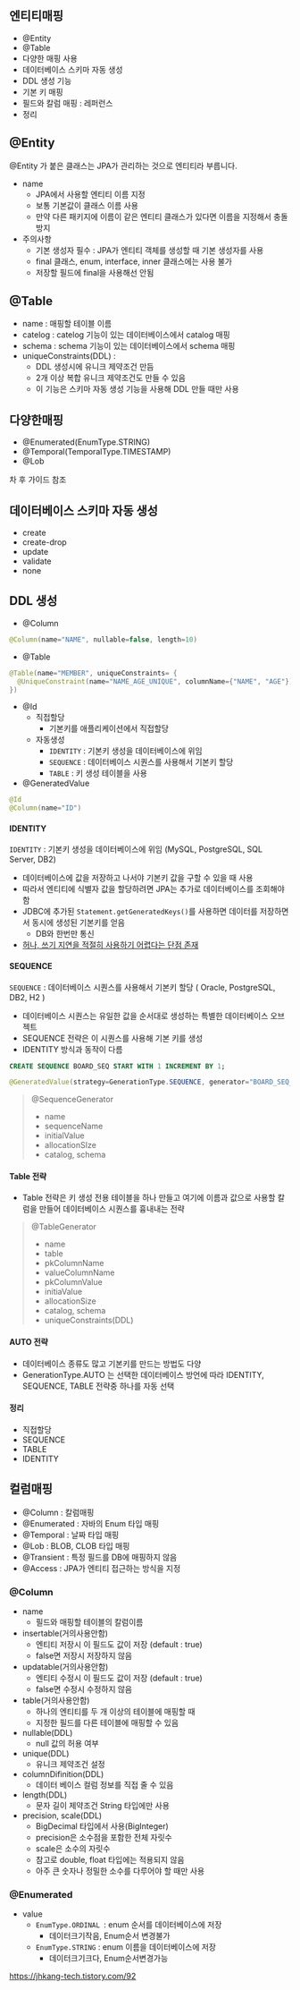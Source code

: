 ## 엔티티매핑

- @Entity
- @Table
- 다양한 매핑 사용
- 데이터베이스 스키마 자동 생성
- DDL 생성 기능
- 기본 키 매핑
- 필드와 칼럼 매핑 : 레퍼런스
- 정리



## @Entity

@Entity 가 붙은 클래스는 JPA가 관리하는 것으로 엔티티라 부릅니다.

- name
  - JPA에서 사용할 엔티티 이름 지정
  - 보통 기본값이 클래스 이름 사용
  - 만약 다른 패키지에 이름이 같은 엔티티 클래스가 있다면 이름을 지정해서 충돌 방지
- 주의사항
  - 기본 생성자 필수 : JPA가 엔티티 객체를 생성할 때 기본 생성자를 사용
  - final 클래스, enum, interface, inner 클래스에는 사용 불가
  - 저장할 필드에 final을 사용해선 안됨



## @Table

- name : 매핑할 테이블 이름
- catelog : catelog 기능이 있는 데이터베이스에서 catalog 매핑
- schema : schema 기능이 있는 데이터베이스에서 schema 매핑
- uniqueConstraints(DDL) : 
  - DDL 생성시에 유니크 제약조건 만듬 
  - 2개 이상 복합 유니크 제약조건도 만들 수 있음
  - 이 기능은 스키마 자동 생성 기능을 사용해 DDL 만들 때만 사용



## 다양한매핑

- @Enumerated(EnumType.STRING)
- @Temporal(TemporalType.TIMESTAMP)
- @Lob

차 후 가이드 참조



## 데이터베이스 스키마 자동 생성

- create
- create-drop
- update
- validate
- none



## DDL 생성

- @Column

```java
@Column(name="NAME", nullable=false, length=10)
```

- @Table

```java
@Table(name="MEMBER", uniqueConstraints= {
  @UniqueConstraint(name="NAME_AGE_UNIQUE", columnName={"NAME", "AGE"})
})
```

- @Id
  - 직접할당
    - 기본키를 애플리케이션에서 직접할당
  - 자동생성
    - `IDENTITY` : 기본키 생성을 데이터베이스에 위임
    - `SEQUENCE` : 데이터베이스 시퀀스를 사용해서 기본키 할당 
    - `TABLE` : 키 생성 테이블을 사용
- @GeneratedValue

```java
@Id
@Column(name="ID")
```

#### IDENTITY

`IDENTITY` : 기본키 생성을 데이터베이스에 위임 (MySQL, PostgreSQL, SQL Server, DB2)

- 데이터베이스에 값을 저장하고 나서야 기본키 값을 구할 수 있을 때 사용
- 따라서 엔티티에 식별자 값을 할당하려면 JPA는 추가로 데이터베이스를 조회해야 함
- JDBC에 추가된 `Statement.getGeneratedKeys()`를 사용하면 데이터를 저장하면서 동시에 생성된 기본키를 얻음
  - DB와 한번만 통신
- <u>허나, 쓰기 지연을 적절히 사용하기 어렵다는 단점 존재</u>



#### SEQUENCE

`SEQUENCE` : 데이터베이스 시퀀스를 사용해서 기본키 할당 ( Oracle, PostgreSQL, DB2, H2 )

- 데이터베이스 시퀀스는 유일한 값을 순서대로 생성하는 특별한 데이터베이스 오브젝트
- SEQUENCE 전략은 이 시퀀스를 사용해 기본 키를 생성
- IDENTITY 방식과 동작이 다름

```sql
CREATE SEQUENCE BOARD_SEQ START WITH 1 INCREMENT BY 1;
```

```java
@GeneratedValue(strategy=GenerationType.SEQUENCE, generator="BOARD_SEQ_GENERATOR")
```



> @SequenceGenerator
>
> - name
> - sequenceName
> - initialValue
> - allocationSIze
> - catalog, schema



#### Table 전략

- Table 전략은 키 생성 전용 테이블을 하나 만들고 여기에 이름과 값으로 사용할 칼럼을 만들어 데이터베이스 시퀀스를 흉내내는 전략



> @TableGenerator
>
> - name
> - table
> - pkColumnName
> - valueColumnName
> - pkColumnValue
> - initiaValue
> - allocationSize
> - catalog, schema
> - uniqueConstraints(DDL)



#### AUTO 전략

- 데이터베이스 종류도 많고 기본키를 만드는 방법도 다양
- GenerationType.AUTO 는 선택한 데이터베이스 방언에 따라 IDENTITY, SEQUENCE, TABLE 전략중 하나를 자동 선택



#### 정리

- 직접할당 
- SEQUENCE
- TABLE
- IDENTITY



## 컬럼매핑

- @Column : 칼럼매핑
- @Enumerated : 자바의 Enum 타입 매핑
- @Temporal : 날짜 타입 매핑
- @Lob : BLOB, CLOB 타입 매핑
- @Transient : 특정 필드를 DB에 매핑하지 않음
- @Access : JPA가 엔티티 접근하는 방식을 지정



### @Column

- name
  - 필드와 매핑할 테이블의 칼럼이름
- insertable(거의사용안함)
  - 엔티티 저장시 이 필드도 값이 저장 (default : true)
  - false면 저장시 저장하지 않음
- updatable(거의사용안함)
  - 엔티티 수정시 이 필드도 값이 저장 (default : true)
  - false면 수정시 수정하지 않음
- table(거의사용안함)
  - 하나의 엔티티를 두 개 이상의 테이블에 매핑할 때
  - 지정한 필드를 다른 테이블에 매핑할 수 있음
- nullable(DDL)
  - null 값의 허용 여부
- unique(DDL)
  - 유니크 제약조건 설정
- columnDifinition(DDL)
  - 데이터 베이스 컬럼 정보를 직접 줄 수 있음
- length(DDL)
  - 문자 길이 제약조건 String 타입에만 사용
- precision, scale(DDL)
  - BigDecimal 타입에서 사용(BigInteger)
  - precision은 소수점을 포함한 전체 자릿수
  - scale은 소수의 자릿수
  - 참고로 double, float 타입에는 적용되지 않음
  - 아주 큰 숫자나 정밀한 소수를 다루어야 할 때만 사용 



### @Enumerated

- value
  - `EnumType.ORDINAL `: enum 순서를 데이터베이스에 저장
    - 데이터크기작음, Enum순서 변경불가
  - `EnumType.STRING` : enum 이름을 데이터베이스에 저장
    - 데이터크기크다, Enum순서변경가능





https://jhkang-tech.tistory.com/92